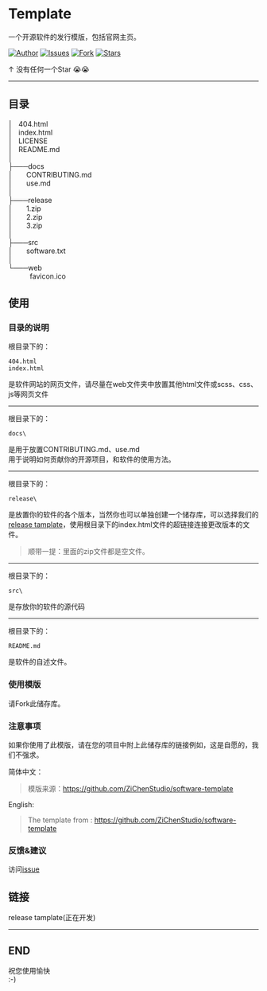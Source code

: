 # Template
一个开源软件的发行模版，包括官网主页。

[![Author](https://img.shields.io/badge/Author-ZiChenStudio-66ccff.svg?style=flat-square)](https://github.com/ZiChenStudio)
[![Issues](https://img.shields.io/github/issues/ZiChenStudio/software-template?style=flat-square)](https://github.com/ZiChenStudio/software-template/issues)
[![Fork](https://img.shields.io/github/forks/ZiChenStudio/software-template?style=flat-square)](https://github.com/ZiChenStudio/software-template)
[![Stars](https://img.shields.io/github/stars/ZiChenStudio/software-template?style=flat-square)](https://github.com/ZiChenStudio/software-template)

$\uparrow$ 没有任何一个Star &#x1F62D;&#x1F62D;

---

## 目录
│&nbsp;&nbsp;&nbsp;404.html<br>
│&nbsp;&nbsp;&nbsp;index.html<br>
│&nbsp;&nbsp;&nbsp;LICENSE<br>
│&nbsp;&nbsp;&nbsp;README.md<br>
│<br>
├───docs<br>
│&nbsp;&nbsp;&nbsp;&nbsp;&nbsp;&nbsp;&nbsp;CONTRIBUTING.md<br>
│&nbsp;&nbsp;&nbsp;&nbsp;&nbsp;&nbsp;&nbsp;use.md<br>
│<br>
├───release<br>
│&nbsp;&nbsp;&nbsp;&nbsp;&nbsp;&nbsp;&nbsp;1.zip<br>
│&nbsp;&nbsp;&nbsp;&nbsp;&nbsp;&nbsp;&nbsp;2.zip<br>
│&nbsp;&nbsp;&nbsp;&nbsp;&nbsp;&nbsp;&nbsp;3.zip<br>
│<br>
├───src<br>
│&nbsp;&nbsp;&nbsp;&nbsp;&nbsp;&nbsp;&nbsp;software.txt<br>
│<br>
└───web<br>
&nbsp;&nbsp;&nbsp;&nbsp;&nbsp;&nbsp;&nbsp;&nbsp;&nbsp;&nbsp;&nbsp;favicon.ico
## 使用
### 目录的说明
根目录下的：

    404.html
    index.html

是软件网站的网页文件，请尽量在web文件夹中放置其他html文件或scss、css、js等网页文件

---

根目录下的：

    docs\

是用于放置CONTRIBUTING.md、use.md<br>
用于说明如何贡献你的开源项目，和软件的使用方法。

---

根目录下的：

    release\

是放置你的软件的各个版本，当然你也可以单独创建一个储存库，可以选择我们的[release tamplate](#链接)，使用根目录下的index.html文件的超链接连接更改版本的文件。

> 顺带一提：里面的zip文件都是空文件。

---

根目录下的：

    src\

是存放你的软件的源代码

---

根目录下的：

    README.md

是软件的自述文件。
### 使用模版
请Fork此储存库。
### 注意事项
如果你使用了此模版，请在您的项目中附上此储存库的链接例如，这是自愿的，我们不强求。

简体中文：
> 模版来源：https://github.com/ZiChenStudio/software-template

English:
> The template from : https://github.com/ZiChenStudio/software-template

### 反馈&建议
访问[issue](https://github.com/ZiChenStudio/software-template/issues)
## 链接
release tamplate(正在开发)

---

## END
祝您使用愉快<br>:-)
